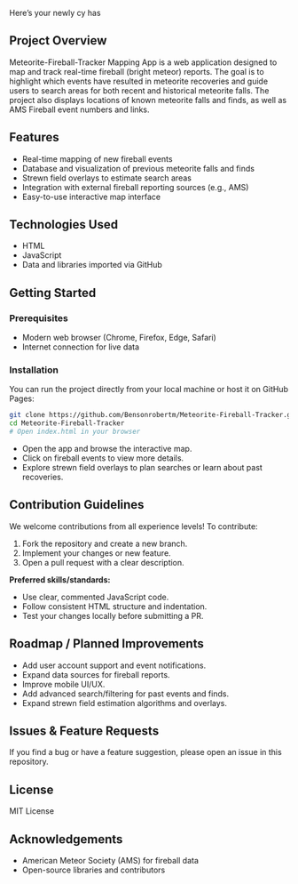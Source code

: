 Here’s your newly cy has

## Project Overview
Meteorite-Fireball-Tracker Mapping App is a web application designed to map and track real-time fireball (bright meteor) reports. The goal is to highlight which events have resulted in meteorite recoveries and guide users to search areas for both recent and historical meteorite falls. The project also displays locations of known meteorite falls and finds, as well as AMS Fireball event numbers and links.

## Features
- Real-time mapping of new fireball events  
- Database and visualization of previous meteorite falls and finds  
- Strewn field overlays to estimate search areas  
- Integration with external fireball reporting sources (e.g., AMS)  
- Easy-to-use interactive map interface

## Technologies Used
- HTML  
- JavaScript  
- Data and libraries imported via GitHub

## Getting Started

### Prerequisites
- Modern web browser (Chrome, Firefox, Edge, Safari)
- Internet connection for live data

### Installation
You can run the project directly from your local machine or host it on GitHub Pages:
```bash
git clone https://github.com/Bensonrobertm/Meteorite-Fireball-Tracker.git
cd Meteorite-Fireball-Tracker
# Open index.html in your browser
```
- Open the app and browse the interactive map.
- Click on fireball events to view more details.
- Explore strewn field overlays to plan searches or learn about past recoveries.

## Contribution Guidelines

We welcome contributions from all experience levels! To contribute:
1. Fork the repository and create a new branch.
2. Implement your changes or new feature.
3. Open a pull request with a clear description.

**Preferred skills/standards:**  
- Use clear, commented JavaScript code.
- Follow consistent HTML structure and indentation.
- Test your changes locally before submitting a PR.

## Roadmap / Planned Improvements
- Add user account support and event notifications.
- Expand data sources for fireball reports.
- Improve mobile UI/UX.
- Add advanced search/filtering for past events and finds.
- Expand strewn field estimation algorithms and overlays.

## Issues & Feature Requests

If you find a bug or have a feature suggestion, please open an issue in this repository.

## License
MIT License

## Acknowledgements
- American Meteor Society (AMS) for fireball data  
- Open-source libraries and contributors
